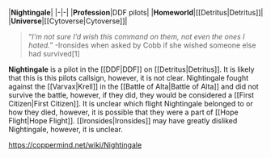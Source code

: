 |**Nightingale**|
|-|-|
|**Profession**|DDF pilots|
|**Homeworld**|[[Detritus\|Detritus]]|
|**Universe**|[[Cytoverse\|Cytoverse]]|

>“*I’m not sure I’d wish this command on them, not even the ones I hated.*”
\-Ironsides when asked by Cobb if she wished someone else had survived[1]


**Nightingale** is a pilot in the [[DDF\|DDF]] on [[Detritus\|Detritus]]. It is likely that this is this pilots callsign, however, it is not clear.
Nightingale fought against the [[Varvax\|Krell]] in the [[Battle of Alta\|Battle of Alta]] and did not survive the battle, however, if they did, they would be considered a [[First Citizen\|First Citizen]]. It is unclear which flight Nightingale belonged to or how they died, however, it is possible that they were a part of [[Hope Flight\|Hope Flight]].
[[Ironsides\|Ironsides]] may have greatly disliked Nightingale, however, it is unclear.



https://coppermind.net/wiki/Nightingale